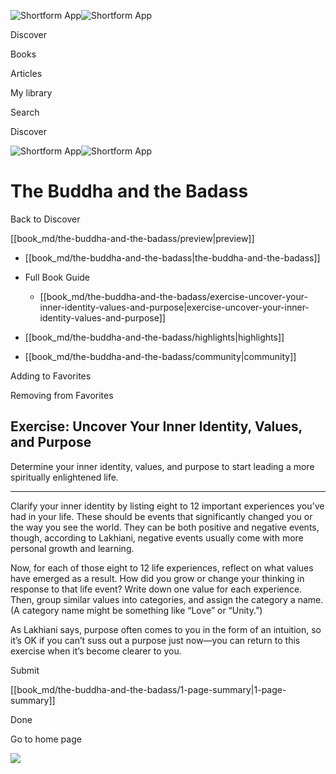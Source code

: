 ![Shortform App](/img/logo.36a2399e.svg)![Shortform App](/img/logo-dark.70c1b072.svg)

Discover

Books

Articles

My library

Search

Discover

![Shortform App](/img/logo.36a2399e.svg)![Shortform App](/img/logo-dark.70c1b072.svg)

# The Buddha and the Badass

Back to Discover

[[book_md/the-buddha-and-the-badass/preview|preview]]

  * [[book_md/the-buddha-and-the-badass|the-buddha-and-the-badass]]
  * Full Book Guide

    * [[book_md/the-buddha-and-the-badass/exercise-uncover-your-inner-identity-values-and-purpose|exercise-uncover-your-inner-identity-values-and-purpose]]
  * [[book_md/the-buddha-and-the-badass/highlights|highlights]]
  * [[book_md/the-buddha-and-the-badass/community|community]]



Adding to Favorites 

Removing from Favorites 

## Exercise: Uncover Your Inner Identity, Values, and Purpose

Determine your inner identity, values, and purpose to start leading a more spiritually enlightened life.

* * *

Clarify your inner identity by listing eight to 12 important experiences you’ve had in your life. These should be events that significantly changed you or the way you see the world. They can be both positive and negative events, though, according to Lakhiani, negative events usually come with more personal growth and learning.

Now, for each of those eight to 12 life experiences, reflect on what values have emerged as a result. How did you grow or change your thinking in response to that life event? Write down one value for each experience. Then, group similar values into categories, and assign the category a name. (A category name might be something like “Love” or “Unity.”)

As Lakhiani says, purpose often comes to you in the form of an intuition, so it’s OK if you can’t suss out a purpose just now—you can return to this exercise when it’s become clearer to you.

Submit 

[[book_md/the-buddha-and-the-badass/1-page-summary|1-page-summary]]

Done

Go to home page 

![](https://bat.bing.com/action/0?ti=56018282&Ver=2&mid=09cfa358-f3ae-491b-a1c4-7e1528611706&sid=1711133063fa11eebdec89a8b8ae3bbc&vid=171147a063fa11eea7440fcfeb230d96&vids=0&msclkid=N&pi=0&lg=en-US&sw=800&sh=600&sc=24&nwd=1&tl=Shortform%20%7C%20Book&p=https%3A%2F%2Fwww.shortform.com%2Fapp%2Fbook%2Fthe-buddha-and-the-badass%2Fexercise-uncover-your-inner-identity-values-and-purpose&r=&lt=557&evt=pageLoad&sv=1&rn=712105)

